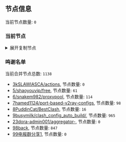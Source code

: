 
## 节点信息
当前节点数量: `0`
### 当前节点
<details>
  <summary>展开复制节点</summary>

    

</details>

### 鸣谢名单
当前合并节点总数: `1138`
- [3kSLAWIASCA/actions](https://github.com/kSLAWIASCA/actions), 节点数量: `0`
- [5/shaoyouvip/free](https://github.com/shaoyouvip/free), 节点数量: `61`
- [6/snakem982/proxypool](https://github.com/snakem982/proxypool), 节点数量: `114`
- [7hamed1124/port-based-v2ray-configs](https://github.com/hamed1124/port-based-v2ray-configs), 节点数量: `98`
- [8PuddinCat/BestClash](https://github.com/PuddinCat/BestClash), 节点数量: `16`
- [9busymilk/clash_config_auto_build/](https://github.com/busymilk/clash_config_auto_build/), 节点数量: `965`
- [23dora-admin001/aggregator-](https://github.com/dora-admin001/aggregator-), 节点数量: `0`
- [98back](https://github.com/firefoxmmx2/v2rayshare_subcription), 节点数量: `847`
- [99电报群分享1](https://github.com/cdddbc/getAirport), 节点数量: `0`


